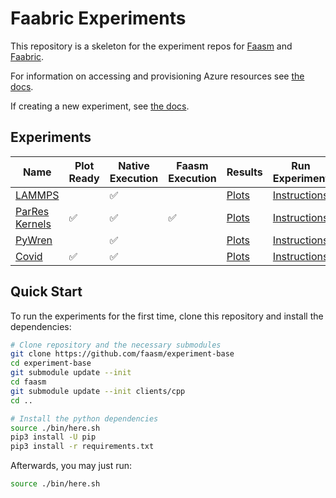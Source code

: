 # Faabric Experiments

This repository is a skeleton for the experiment repos for
[Faasm](http://github.com/faasm/faasm) and 
[Faabric](https://github.com/faasm/faabric).

For information on accessing and provisioning Azure resources see [the
docs](docs/azure.md).

If creating a new experiment, see [the docs](docs/new_experiments.md).

## Experiments

| Name | Plot Ready | Native Execution | Faasm Execution | Results | Run Experiment |
| --- | --- | --- | --- | -- | -- |
| [LAMMPS](https://github.com/faasm/experiment-lammps) | | :white_check_mark: | | [Plots](https://github.com/faasm/experiment-base/blob/master/plots/README.md) | [Instructions](https://github.com/faasm/experiment-lammps/blob/master/README.md) |
| [ParRes Kernels](https://github.com/faasm/experiment-kernels) | :white_check_mark: | :white_check_mark: | :white_check_mark: | [Plots](https://github.com/faasm/experiment-base/blob/master/results/kernels/README.md) | [Instructions](https://github.com/faasm/experiment-kernels/blob/master/README.md) |
| [PyWren](https://github.com/faasm/experiment-pywren) | | :white_check_mark: | | [Plots](https://github.com/faasm/experiment-master/blob/master/plots/README.md) | [Instructions](https://github.com/faasm/experiment-pywren/blob/master/README.md) |
| [Covid](https://github.com/faasm/experiment-covid) | :white_check_mark: | :white_check_mark: | | [Plots](https://github.com/faasm/experiment-base/blob/master/plots/README.md) | [Instructions](https://github.com/faasm/experiment-covid/blob/master/README.md) |

## Quick Start

To run the experiments for the first time, clone this repository and install the
dependencies:

```bash
# Clone repository and the necessary submodules
git clone https://github.com/faasm/experiment-base
cd experiment-base
git submodule update --init
cd faasm
git submodule update --init clients/cpp
cd ..

# Install the python dependencies
source ./bin/here.sh
pip3 install -U pip
pip3 install -r requirements.txt
```

Afterwards, you may just run:

```bash
source ./bin/here.sh
```
